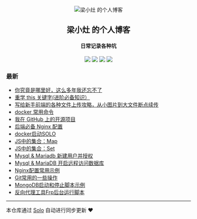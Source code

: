 <p align="center"><img alt="梁小灶 的个人博客" src="https://www.xiaozao520.cn/static/logo2.ico"></p><h2 align="center">
梁小灶 的个人博客
</h2>

<h4 align="center">日常记录各种坑</h4>
<p align="center"><a title="梁小灶 的个人博客" target="_blank" href="https://github.com/liangzhaoliang95/solo-blog"><img src="https://img.shields.io/github/last-commit/liangzhaoliang95/solo-blog.svg?style=flat-square&color=FF9900"></a>
<a title="GitHub repo size in bytes" target="_blank" href="https://github.com/liangzhaoliang95/solo-blog"><img src="https://img.shields.io/github/repo-size/liangzhaoliang95/solo-blog.svg?style=flat-square"></a>
<a title="Solo Version" target="_blank" href="https://github.com/b3log/solo/releases"><img src="https://img.shields.io/badge/solo-3.6.4-f1e05a.svg?style=flat-square&color=blueviolet"></a>
<a title="Hits" target="_blank" href="https://github.com/b3log/hits"><img src="https://hits.b3log.org/liangzhaoliang95/solo-blog.svg"></a></p>

### 最新

* [你究竟是哪里好，这么多年我还忘不了 ](https://www.xiaozao520.cn/articles/2019/11/14/1573697345203.html)
* [重学 this 关键字(进阶必备知识）](https://www.xiaozao520.cn/articles/2019/10/22/1571711920646.html)
* [写给新手前端的各种文件上传攻略，从小图片到大文件断点续传](https://www.xiaozao520.cn/articles/2019/10/21/1571621208284.html)
* [docker 常用命令](https://www.xiaozao520.cn/articles/2019/10/11/1570765080889.html)
* [我在 GitHub 上的开源项目](https://www.xiaozao520.cn/my-github-repos)
* [后端必备 Nginx 配置](https://www.xiaozao520.cn/articles/2019/09/17/1568683064661.html)
* [docker启动SOLO](https://www.xiaozao520.cn/articles/2019/09/08/1567926913909.html)
* [JS中的集合：Map](https://www.xiaozao520.cn/JavaScriptMap)
* [JS中的集合：Set](https://www.xiaozao520.cn/JavaScriptSet)
* [Mysql & Mariadb 新建用户并授权](https://www.xiaozao520.cn/MysqlnewUser)
* [Mysql & MariaDB 开启远程访问数据库](https://www.xiaozao520.cn/MysqlOpenRemoteUse)
* [Nginx配置常用示例](https://www.xiaozao520.cn/NginxConf)
* [Git常用的一些操作](https://www.xiaozao520.cn/gitOperation)
* [MongoDB启动和停止脚本示例](https://www.xiaozao520.cn/mongoShell)
* [反向代理工具Frp后台运行脚本](https://www.xiaozao520.cn/frpStartShell)



---

本仓库通过 [Solo](https://github.com/b3log/solo) 自动进行同步更新 ❤️ 